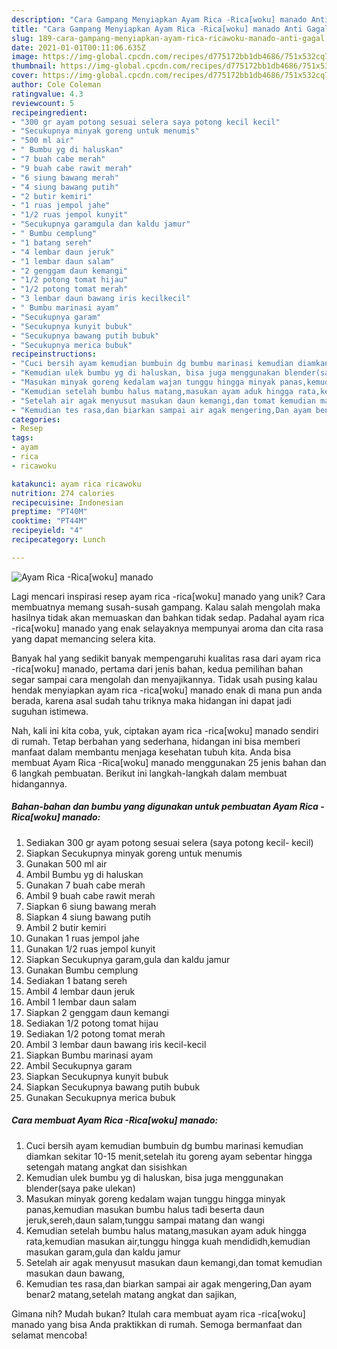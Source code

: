```yaml
---
description: "Cara Gampang Menyiapkan Ayam Rica -Rica[woku] manado Anti Gagal"
title: "Cara Gampang Menyiapkan Ayam Rica -Rica[woku] manado Anti Gagal"
slug: 189-cara-gampang-menyiapkan-ayam-rica-ricawoku-manado-anti-gagal
date: 2021-01-01T00:11:06.635Z
image: https://img-global.cpcdn.com/recipes/d775172bb1db4686/751x532cq70/ayam-rica-ricawoku-manado-foto-resep-utama.jpg
thumbnail: https://img-global.cpcdn.com/recipes/d775172bb1db4686/751x532cq70/ayam-rica-ricawoku-manado-foto-resep-utama.jpg
cover: https://img-global.cpcdn.com/recipes/d775172bb1db4686/751x532cq70/ayam-rica-ricawoku-manado-foto-resep-utama.jpg
author: Cole Coleman
ratingvalue: 4.3
reviewcount: 5
recipeingredient:
- "300 gr ayam potong sesuai selera saya potong kecil kecil"
- "Secukupnya minyak goreng untuk menumis"
- "500 ml air"
- " Bumbu yg di haluskan"
- "7 buah cabe merah"
- "9 buah cabe rawit merah"
- "6 siung bawang merah"
- "4 siung bawang putih"
- "2 butir kemiri"
- "1 ruas jempol jahe"
- "1/2 ruas jempol kunyit"
- "Secukupnya garamgula dan kaldu jamur"
- " Bumbu cemplung"
- "1 batang sereh"
- "4 lembar daun jeruk"
- "1 lembar daun salam"
- "2 genggam daun kemangi"
- "1/2 potong tomat hijau"
- "1/2 potong tomat merah"
- "3 lembar daun bawang iris kecilkecil"
- " Bumbu marinasi ayam"
- "Secukupnya garam"
- "Secukupnya kunyit bubuk"
- "Secukupnya bawang putih bubuk"
- "Secukupnya merica bubuk"
recipeinstructions:
- "Cuci bersih ayam kemudian bumbuin dg bumbu marinasi kemudian diamkan sekitar 10-15 menit,setelah itu goreng ayam sebentar hingga setengah matang angkat dan sisishkan"
- "Kemudian ulek bumbu yg di haluskan, bisa juga menggunakan blender(saya pake ulekan)"
- "Masukan minyak goreng kedalam wajan tunggu hingga minyak panas,kemudian masukan bumbu halus tadi beserta daun jeruk,sereh,daun salam,tunggu sampai matang dan wangi"
- "Kemudian setelah bumbu halus matang,masukan ayam aduk hingga rata,kemudian masukan air,tunggu hingga kuah mendididh,kemudian masukan garam,gula dan kaldu jamur"
- "Setelah air agak menyusut masukan daun kemangi,dan tomat kemudian masukan daun bawang,"
- "Kemudian tes rasa,dan biarkan sampai air agak mengering,Dan ayam benar2 matang,setelah matang angkat dan sajikan,"
categories:
- Resep
tags:
- ayam
- rica
- ricawoku

katakunci: ayam rica ricawoku 
nutrition: 274 calories
recipecuisine: Indonesian
preptime: "PT40M"
cooktime: "PT44M"
recipeyield: "4"
recipecategory: Lunch

---
```



![Ayam Rica -Rica[woku] manado](https://img-global.cpcdn.com/recipes/d775172bb1db4686/751x532cq70/ayam-rica-ricawoku-manado-foto-resep-utama.jpg)

Lagi mencari inspirasi resep ayam rica -rica[woku] manado yang unik? Cara membuatnya memang susah-susah gampang. Kalau salah mengolah maka hasilnya tidak akan memuaskan dan bahkan tidak sedap. Padahal ayam rica -rica[woku] manado yang enak selayaknya mempunyai aroma dan cita rasa yang dapat memancing selera kita.



Banyak hal yang sedikit banyak mempengaruhi kualitas rasa dari ayam rica -rica[woku] manado, pertama dari jenis bahan, kedua pemilihan bahan segar sampai cara mengolah dan menyajikannya. Tidak usah pusing kalau hendak menyiapkan ayam rica -rica[woku] manado enak di mana pun anda berada, karena asal sudah tahu triknya maka hidangan ini dapat jadi suguhan istimewa.


Nah, kali ini kita coba, yuk, ciptakan ayam rica -rica[woku] manado sendiri di rumah. Tetap berbahan yang sederhana, hidangan ini bisa memberi manfaat dalam membantu menjaga kesehatan tubuh kita. Anda bisa membuat Ayam Rica -Rica[woku] manado menggunakan 25 jenis bahan dan 6 langkah pembuatan. Berikut ini langkah-langkah dalam membuat hidangannya.

<!--inarticleads1-->

##### Bahan-bahan dan bumbu yang digunakan untuk pembuatan Ayam Rica -Rica[woku] manado:

1. Sediakan 300 gr ayam potong sesuai selera (saya potong kecil- kecil)
1. Siapkan Secukupnya minyak goreng untuk menumis
1. Gunakan 500 ml air
1. Ambil  Bumbu yg di haluskan
1. Gunakan 7 buah cabe merah
1. Ambil 9 buah cabe rawit merah
1. Siapkan 6 siung bawang merah
1. Siapkan 4 siung bawang putih
1. Ambil 2 butir kemiri
1. Gunakan 1 ruas jempol jahe
1. Gunakan 1/2 ruas jempol kunyit
1. Siapkan Secukupnya garam,gula dan kaldu jamur
1. Gunakan  Bumbu cemplung
1. Sediakan 1 batang sereh
1. Ambil 4 lembar daun jeruk
1. Ambil 1 lembar daun salam
1. Siapkan 2 genggam daun kemangi
1. Sediakan 1/2 potong tomat hijau
1. Sediakan 1/2 potong tomat merah
1. Ambil 3 lembar daun bawang iris kecil-kecil
1. Siapkan  Bumbu marinasi ayam
1. Ambil Secukupnya garam
1. Siapkan Secukupnya kunyit bubuk
1. Siapkan Secukupnya bawang putih bubuk
1. Gunakan Secukupnya merica bubuk




<!--inarticleads2-->

##### Cara membuat Ayam Rica -Rica[woku] manado:

1. Cuci bersih ayam kemudian bumbuin dg bumbu marinasi kemudian diamkan sekitar 10-15 menit,setelah itu goreng ayam sebentar hingga setengah matang angkat dan sisishkan
1. Kemudian ulek bumbu yg di haluskan, bisa juga menggunakan blender(saya pake ulekan)
1. Masukan minyak goreng kedalam wajan tunggu hingga minyak panas,kemudian masukan bumbu halus tadi beserta daun jeruk,sereh,daun salam,tunggu sampai matang dan wangi
1. Kemudian setelah bumbu halus matang,masukan ayam aduk hingga rata,kemudian masukan air,tunggu hingga kuah mendididh,kemudian masukan garam,gula dan kaldu jamur
1. Setelah air agak menyusut masukan daun kemangi,dan tomat kemudian masukan daun bawang,
1. Kemudian tes rasa,dan biarkan sampai air agak mengering,Dan ayam benar2 matang,setelah matang angkat dan sajikan,




Gimana nih? Mudah bukan? Itulah cara membuat ayam rica -rica[woku] manado yang bisa Anda praktikkan di rumah. Semoga bermanfaat dan selamat mencoba!
